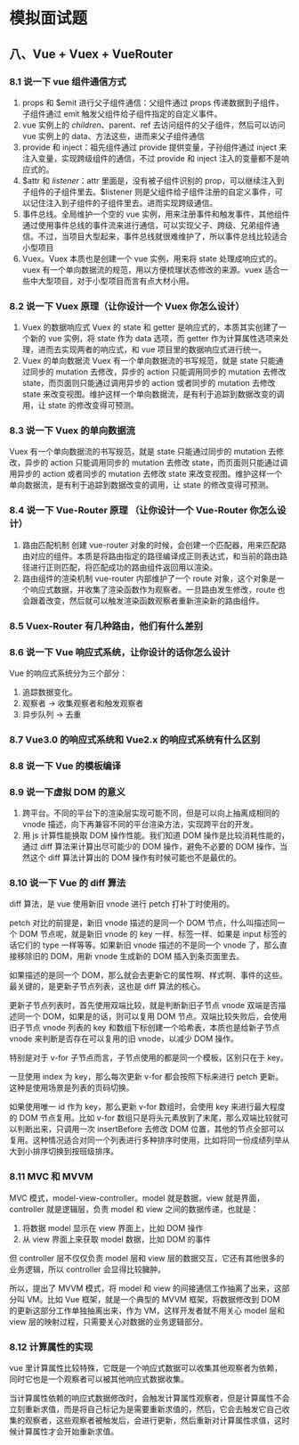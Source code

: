 # 模拟面试题

## 八、Vue + Vuex + VueRouter
### 8.1 说一下 vue 组件通信方式

1. props 和 $emit 进行父子组件通信：父组件通过 props 传递数据到子组件，子组件通过 emit 触发父组件给子组件指定的自定义事件。
2. vue 实例上的 $children、$parent、ref 去访问组件的父子组件，然后可以访问 vue 实例上的 data、方法这些，进而来父子组件通信
3. provide 和 inject：祖先组件通过 provide 提供变量，子孙组件通过 inject 来注入变量，实现跨级组件的通信，不过 provide 和 inject 注入的变量都不是响应式的。
4. $attr 和 $listener：$attr 里面是，没有被子组件识别的 prop，可以继续注入到子组件的子组件里去。$listener 则是父组件给子组件注册的自定义事件，可以记住注入到子组件的子组件里去。进而实现跨级通信。
5. 事件总线。全局维护一个空的 vue 实例，用来注册事件和触发事件，其他组件通过使用事件总线的事件流来进行通信，可以实现父子、跨级、兄弟组件通信。不过，当项目大型起来，事件总线就很难维护了，所以事件总线比较适合小型项目
6. Vuex。Vuex 本质也是创建一个 vue 实例，用来将 state 处理成响应式的。vuex 有一个单向数据流的规范，用以方便梳理状态修改的来源。vuex 适合一些中大型项目，对于小型项目而言有点大材小用。

### 8.2 说一下 Vuex 原理（让你设计一个 Vuex 你怎么设计）

1. Vuex 的数据响应式
   Vuex 的 state 和 getter 是响应式的，本质其实创建了一个新的 vue 实例，将 state 作为 data 选项，而 getter 作为计算属性选项来处理，进而去实现两者的响应式，和 vue 项目里的数据响应式进行统一。
2. Vuex 的单向数据流
   Vuex 有一个单向数据流的书写规范，就是 state 只能通过同步的 mutation 去修改，异步的 action 只能调用同步的 mutation 去修改 state，而页面则只能通过调用异步的 action 或者同步的 mutation 去修改 state 来改变视图。维护这样一个单向数据流，是有利于追踪到数据改变的调用，让 state 的修改变得可预测。

### 8.3 说一下 Vuex 的单向数据流

Vuex 有一个单向数据流的书写规范，就是 state 只能通过同步的 mutation 去修改，异步的 action 只能调用同步的 mutation 去修改 state，而页面则只能通过调用异步的 action 或者同步的 mutation 去修改 state 来改变视图。维护这样一个单向数据流，是有利于追踪到数据改变的调用，让 state 的修改变得可预测。

### 8.4 说一下 Vue-Router 原理 （让你设计一个 Vue-Router 你怎么设计）
1. 路由匹配机制
   创建 vue-router 对象的时候，会创建一个匹配器，用来匹配路由对应的组件。本质是将路由指定的路径编译成正则表达式，和当前的路由路径进行正则匹配，将匹配成功的路由组件返回用以渲染。
2. 路由组件的渲染机制
   vue-router 内部维护了一个 route 对象，这个对象是一个响应式数据，并收集了渲染函数作为观察者。一旦路由发生修改，route 也会跟着改变，然后就可以触发渲染函数观察者重新渲染新的路由组件。

### 8.5 Vuex-Router 有几种路由，他们有什么差别

### 8.6 说一下 Vue 响应式系统，让你设计的话你怎么设计

Vue 的响应式系统分为三个部分：

1. 追踪数据变化。
2. 观察者 → 收集观察者和触发观察者
3. 异步队列 → 去重

### 8.7 Vue3.0 的响应式系统和 Vue2.x 的响应式系统有什么区别

### 8.8 说一下 Vue 的模板编译

### 8.9 说一下虚拟 DOM 的意义

1. 跨平台。不同的平台下的渲染层实现可能不同，但是可以向上抽离成相同的 vnode 描述，向下再兼容不同的平台渲染方法，实现跨平台的开发。
2. 用 js 计算性能换取 DOM 操作性能。我们知道 DOM 操作是比较消耗性能的，通过 diff 算法来计算出尽可能少的 DOM 操作，避免不必要的 DOM 操作，当然这个 diff 算法计算出的 DOM 操作有时候可能也不是最优的。

### 8.10 说一下 Vue 的 diff 算法

diff 算法，是 vue 使用新旧 vnode 进行 petch 打补丁时使用的。

petch 对比的前提是，新旧 vnode 描述的是同一个 DOM 节点，什么叫描述同一个 DOM 节点呢，就是新旧 vnode 的 key 一样、标签一样、如果是 input 标签的话它们的 type 一样等等。如果新旧 vnode 描述的不是同一个 vnode 了，那么直接移除旧的 DOM，用新 vnode 生成新的 DOM 插入到条页面里去。

如果描述的是同一个 DOM，那么就会去更新它的属性啊、样式啊、事件的这些。最关键的，是更新子节点列表，这也是 diff 算法的核心。

更新子节点列表时，首先使用双端比较，就是判断新旧子节点 vnode 双端是否描述同一个 DOM，如果是的话，则可以复用 DOM 节点。双端比较失败后，会使用旧子节点 vnode 列表的 key 和数组下标创建一个哈希表，本质也是给新子节点 vnode 来判断是否存在可以复用的旧 vnode，以减少 DOM 操作。

特别是对于 v-for 子节点而言，子节点使用的都是同一个模板，区别只在于 key。

一旦使用 index 为 key，那么每次更新 v-for 都会按照下标来进行 petch 更新。这种是使用场景是列表的页码切换。

如果使用唯一 id 作为 key，那么更新 v-for 数组时，会使用 key 来进行最大程度的 DOM 节点复用。比如 v-for 数组只是将头元素放到了末尾，那么双端比较就可以判断出来，只调用一次 insertBefore 去修改 DOM 位置，其他的节点全部可以复用。这种情况适合对同一个列表进行多种排序时使用，比如将同一份成绩列举从大到小排序切换到按班级排序。

### 8.11 MVC 和 MVVM

MVC 模式，model-view-controller。model 就是数据，view 就是界面，controller 就是逻辑层，负责 model 和 view 之间的数据传递，也就是：

1. 将数据 model 显示在 view 界面上，比如 DOM 操作
2. 从 view 界面上来获取 model 数据，比如 DOM 的事件

但 controller 层不仅仅负责 model 层和 view 层的数据交互，它还有其他很多的业务逻辑，所以 controller 会显得比较臃肿。

所以，提出了 MVVM 模式，将 model 和 view 的间接通信工作抽离了出来，这部分叫 VM。比如 Vue 框架，就是一个典型的 MVVM 框架，将数据修改到 DOM 的更新这部分工作单独抽离出来，作为 VM，这样开发者就不用关心 model 层和 view 层的映射过程，只需要关心对数据的业务逻辑部分。

### 8.12 计算属性的实现

vue 里计算属性比较特殊，它既是一个响应式数据可以收集其他观察者为依赖，同时它也是一个观察者可以被其他响应式数据收集。

当计算属性依赖的响应式数据修改时，会触发计算属性观察者，但是计算属性不会立刻重新求值，而是将自己标记为是需要重新求值的，然后，它会去触发它自己收集的观察者，这些观察者被触发后，会进行更新，然后重新对计算属性求值，这时候计算属性才会开始重新求值。